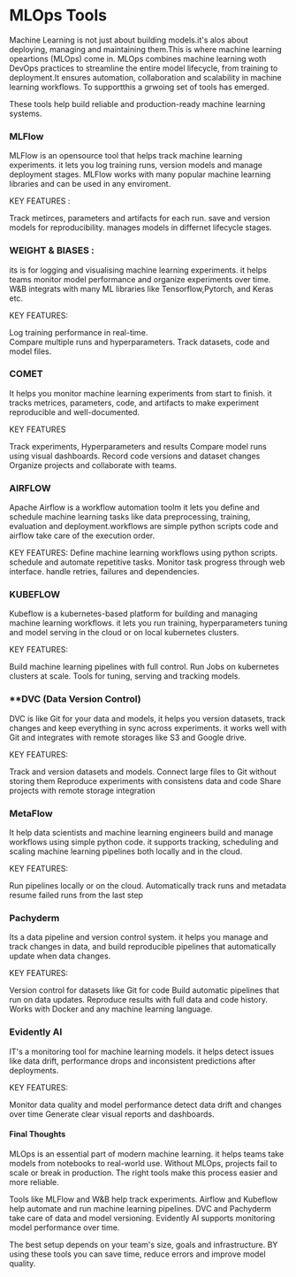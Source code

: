 # MLOps Tools
Machine Learning is not just about building models.it's alos about deploying, managing and maintaining them.This is where machine learning opeartions
(MLOps) come in. MLOps combines machine learning woth DevOps practices to streamline the entire model lifecycle, from training to deployment.It ensures 
automation, collaboration and scalability in machine learning workflows. To supportthis a grwoing set of tools has emerged.

These tools help build reliable and production-ready machine learning systems.

### **MLFlow**

MLFlow is an opensource tool that helps track machine learning experiments. it lets you log training runs, version models and manage deployment stages.
MLFlow works with many popular machine learning libraries and can be used in any enviroment.

KEY FEATURES :

Track metirces, parameters and artifacts for each run.
save and version models for reproducibility.
manages models in differnet lifecycle stages.


### **WEIGHT & BIASES** :

its is for logging and visualising machine learning experiments. it helps teams monitor model performance and organize experiments over time. 
W&B integrats with many ML libraries like Tensorflow,Pytorch, and Keras etc.

KEY FEATURES:

Log training performance in real-time.\
Compare multiple runs and hyperparameters.
Track datasets, code and model files.

### **COMET**

It helps you monitor machine learning  experiments from start to finish. it tracks metrices, parameters, code, and artifacts to make
experiment reproducible and well-documented.

KEY FEATURES

Track experiments, Hyperparameters and results
Compare model runs using visual dashboards.
Record code versions and dataset changes
Organize projects and collaborate with teams.

### **AIRFLOW**

 Apache Airflow is a workflow automation toolm it lets you define and schedule machine learning tasks like data preprocessing, training,
 evaluation and deployment.workflows are simple python scripts code and airflow take care of the execution order.

 KEY FEATURES:
 Define machine learning workflows using python scripts.
 schedule and automate repetitive tasks.
 Monitor task progress through web interface.
 handle retries, failures and dependencies.

### **KUBEFLOW**

Kubeflow is a kubernetes-based platform for building and managing machine learning workflows. it lets you run training,
hyperparameters tuning and model serving in the cloud or on local kubernetes clusters.

KEY FEATURES:

Build machine learning pipelines with full control.
Run Jobs on kubernetes clusters at scale.
Tools for tuning, serving and tracking models.


### **DVC (Data Version Control)

DVC is like Git for your data and models, it helps you version datasets, track changes and keep everything in sync across experiments.
it works well with Git and integrates with remote storages like S3 and Google drive.

KEY FEATURES:

Track and version datasets and models.
Connect large files to Git without storing them
Reproduce experiments with consistens data and code
Share projects with remote storage integration

### **MetaFlow**

It help data scientists and machine learning engineers build and manage workflows using simple python code. it supports tracking, 
scheduling and scaling machine learning pipelines both locally and in the cloud.

KEY FEATURES:

Run pipelines locally or on the cloud.
Automatically track runs and metadata
resume failed runs from the last step

### **Pachyderm**

Its a data pipeline and version control system. it helps you manage and track changes in data, and build reproducible pipelines
that automatically update when data changes.

KEY FEATURES:

Version control for datasets like Git for code
Build automatic pipelines that run on data updates.
Reproduce results with full data and code history.
Works with Docker and any machine learning language.


### **Evidently AI**

IT's a monitoring tool for machine learning models.  it helps detect issues like data drift, performance drops and inconsistent predictions 
after deployments.

KEY FEATURES:

Monitor data quality and model performance
detect data drift and changes over time
Generate clear visual reports and dashboards.


#### **Final Thoughts**

MLOps is an essential part of modern machine learning. it helps teams take models from notebooks to real-world use. Without MLOps, projects
fail to scale or break in production. The right tools make this process easier and more reliable.

Tools like MLFlow and W&B help track experiments. Airflow and Kubeflow help automate and run machine learning pipelines.
DVC and Pachyderm take care of data and model versioning. Evidently AI supports monitoring model performance over time.

The best setup depends on your team's size, goals and infrastructure. BY using these tools you can save time, reduce errors and improve 
model quality.






























